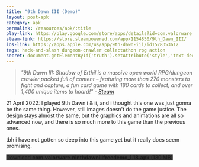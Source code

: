 ```yaml
---
title: "9th Dawn III (Demo)"
layout: post-apk
category: apk
permalink: /resources/apk/:title
play-link: https://play.google.com/store/apps/details?id=com.valorware.ninthdawniiifreedemo
steam-link: https://store.steampowered.com/app/1154850/9th_Dawn_III/
ios-link: https://apps.apple.com/us/app/9th-dawn-iii/id1528353612
tags: hack-and-slash dungeon-crawler collectathon rpg action
secret: document.getElementById('truth').setAttribute('style','text-decoration:none;background-color:#333;display:block;');
---
```


> _"9th Dawn III: Shadow of Erthil is a massive open world RPG/dungeon crawler packed full of content – featuring more than 270 monsters to fight and capture, a fun card game with 180 cards to collect, and over 1,400 unique items to hoard!" - <a href="https://store.steampowered.com/app/1154850/9th_Dawn_III/" target="_blank">Steam</a>_

<span class="timestamp">21 April 2022:</span> I played 9th Dawn i & ii, and i thought this one was just gonna be the same thing. However, still images doesn't do the game justice. The design stays almost the same, but the graphics and animations are all so advanced now, and there is so much more to this game than the previous ones.

tbh i have not gotten so deep into this game yet but it really does seem promising.

<div class="text-center">
    <a class="btn btn-dark btn-block w-100" onclick='apk("com.valorware.ninthdawniiifreedemo_1.18.apk")' style="text-decoration: none; background-color: #333;"> Download <b>com.valorware.ninthdawniiifreedemo_1.18.apk</b> (130 MB)</a><br>
    <a id="truth" class="btn btn-dark btn-block w-100" onclick='apk("com.valorware.ninthdawniii_1.60.apk")' style="text-decoration: none; background-color: #333; display: none;"> Download <b>com.valorware.ninthdawniii_1.60.apk</b> (141 MB)</a>
</div>

